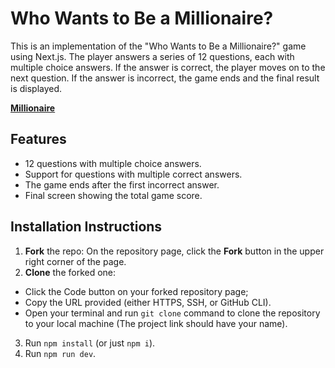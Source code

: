 # Who Wants to Be a Millionaire?
This is an implementation of the "Who Wants to Be a Millionaire?" game using Next.js. The player answers a series of 12 questions, each with multiple choice answers. If the answer is correct, the player moves on to the next question. If the answer is incorrect, the game ends and the final result is displayed.

[**Millionaire**](https://millionaire-sigma.vercel.app/)

## Features

- 12 questions with multiple choice answers.
- Support for questions with multiple correct answers.
- The game ends after the first incorrect answer.
- Final screen showing the total game score.

## Installation Instructions
1. **Fork** the repo: On the repository page, click the **Fork** button in the upper right corner of the page.
2. **Clone** the forked one:
- Click the Code button on your forked repository page;
- Copy the URL provided (either HTTPS, SSH, or GitHub CLI).
- Open your terminal and run `git clone` command to clone the repository to your local machine (The project link should have your name).
3. Run `npm install` (or just `npm i`).
4. Run `npm run dev`.
